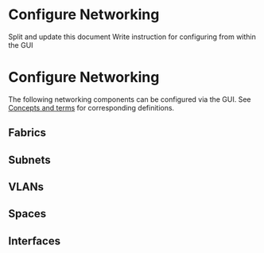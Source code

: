 <!--
Todo:
- Write new 'Configure Nodes for Networking' section (see issue #33)
- Split and update this document
- Write instruction for configuring from within the GUI
-->

# Configure Networking

Split and update this document
	Write instruction for configuring from within the GUI


# Configure Networking

The following networking components can be configured via the GUI. See
[Concepts and terms][concepts] for corresponding definitions.


## Fabrics


## Subnets


## VLANs


## Spaces


## Interfaces


<!-- LINKS -->

[concepts]: intro-concepts.md
